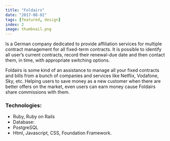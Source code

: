 ```yaml
---
title: "Foldairs"
date: "2017-08-02"
tags: [featured, design]
index: 2
image: thumbnail.png
---
```


Is a German company dedicated to provide affiliation services for multiple contract management for all fixed-term contracts. It is possible to identify all user’s current contracts, record their renewal-due date and then contact them, in time, with appropriate switching options.

Foldairs is some kind of an assistance to manage all your fixed contracts and bills from a bunch of companies and services like Netflix, Vodafone, Sky, etc. Helping users to save money as a new customer when there are better offers on the market, even users can earn money cause Foldairs share commissions with them.

### Technologies:
- Ruby, Ruby on Rails
- Database:
- PostgreSQL
- Html, Javascript, CSS, Foundation Framework.
